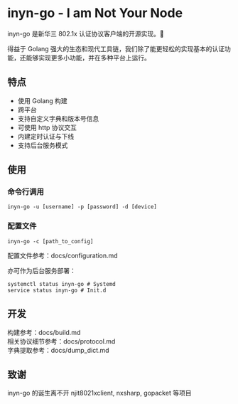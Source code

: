# inyn-go - I am Not Your Node

inyn-go 是新华三 802.1x 认证协议客户端的开源实现。🐳

得益于 Golang 强大的生态和现代工具链，我们除了能更轻松的实现基本的认证功能，还能够实现更多小功能，并在多种平台上运行。

## 特点

- 使用 Golang 构建
- 跨平台
- 支持自定义字典和版本号信息
- 可使用 http 协议交互
- 内建定时认证与下线
- 支持后台服务模式

## 使用

### 命令行调用
```shell
inyn-go -u [username] -p [password] -d [device]
```

### 配置文件
```shell
inyn-go -c [path_to_config]
```
配置文件参考：docs/configuration.md

亦可作为后台服务部署：
```shell
systemctl status inyn-go # Systemd
service status inyn-go # Init.d
```

## 开发

构建参考：docs/build.md  
相关协议细节参考：docs/protocol.md  
字典提取参考：docs/dump_dict.md  

## 致谢
inyn-go 的诞生离不开 njit8021xclient, nxsharp, gopacket 等项目
